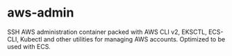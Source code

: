 # aws-admin
SSH AWS administration container packed with AWS CLI v2, EKSCTL, ECS-CLI, Kubectl and other utilities for managing AWS accounts. Optimized to be used with ECS.
